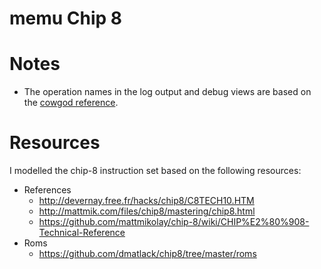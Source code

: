 # memu Chip 8

# Notes

- The operation names in the log output and debug views are based on the [cowgod reference](devernay.free.fr/hacks/chip8/C8TECH10.HTM).

# Resources

I modelled the chip-8 instruction set based on the following resources:

- References
  - http://devernay.free.fr/hacks/chip8/C8TECH10.HTM
  - http://mattmik.com/files/chip8/mastering/chip8.html
  - https://github.com/mattmikolay/chip-8/wiki/CHIP%E2%80%908-Technical-Reference
- Roms
  - https://github.com/dmatlack/chip8/tree/master/roms

